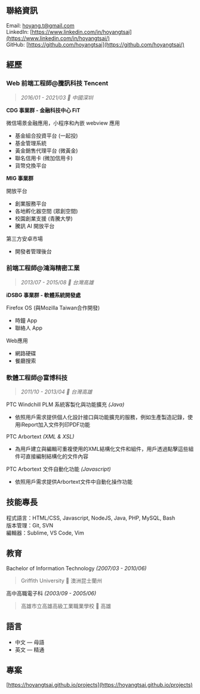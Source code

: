<a class="link" href="/"></a>
## 聯絡資訊

Email: [hoyang.t@gmail.com](mailto:hoyang.t@gmail.com)  
LinkedIn: [https://www.linkedin.com/in/hoyangtsai](https://www.linkedin.com/in/hoyangtsai/)  
GitHub: [https://github.com/hoyangtsai](https://github.com/hoyangtsai/)

## 經歷

### Web 前端工程師@騰訊科技 Tencent

> _2016/01 - 2021/03 📍 中國深圳_

**CDG 事業群 - 金融科技中心 FiT**

微信場景金融應用，小程序和內嵌 webview 應用

- 基金組合投資平台 (一起投)
- 基金管理系統
- 黃金銷售代理平台 (微黃金)
- 聯名信用卡 (微加信用卡)
- 貨幣兌換平台

**MIG 事業群**

開放平台

- 創業服務平台
- 各地孵化器空間 (眾創空間)
- 校園創業支援 (青騰大學)
- 騰訊 AI 開放平台

第三方安卓市場

- 開發者管理後台

### 前端工程師@鴻海精密工業

> _2013/07 - 2015/08 📍 台灣高雄_

**iDSBG 事業群 - 軟體系統開發處**

Firefox OS (與Mozilla Taiwan合作開發)

- 時鐘 App
- 聯絡人 App

Web應用

- 網路硬碟
- 餐廳搜索

### 軟體工程師@富博科技

> _2011/10 - 2013/04 📍 台灣高雄_

PTC Windchill PLM 系統客製化與功能擴充 _(Java)_

- 依照用戶需求提供個人化設計接口與功能擴充的服務，例如生產製造記錄，使用iReport加入文件列印PDF功能

PTC Arbortext _(XML & XSL)_

- 為用戶建立與編輯可重複使用的XML結構化文件和組件，用戶透過點擊這些組件可直接編制結構化的文件內容

PTC Arbortext 文件自動化功能 _(Javascript)_

- 依照用戶需求提供Arbortext文件中自動化操作功能

## 技能專長

程式語言：HTML/CSS, Javascript, NodeJS, Java, PHP, MySQL, Bash  
版本管理：Git, SVN  
編輯器：Sublime, VS Code, Vim

## 教育

Bachelor of Information Technology _(2007/03 - 2010/06)_
> Griffith University 📍 澳洲昆士蘭州

高中高職電子科 _(2003/09 - 2005/06)_
> 高雄市立高雄高級工業職業學校 📍 高雄

## 語言

- 中文 — 母語
- 英文 — 精通

## 專案

[https://hoyangtsai.github.io/projects](https://hoyangtsai.github.io/projects)
